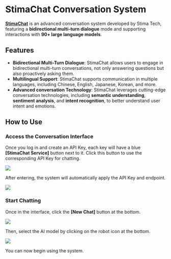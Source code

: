 # StimaChat Conversation System

**[StimaChat](https://chat.stima.tech)** is an advanced conversation system developed by Stima Tech, featuring a **bidirectional multi-turn dialogue** mode and supporting interactions with **90+ large language models**.

## Features

- **Bidirectional Multi-Turn Dialogue**: StimaChat allows users to engage in bidirectional multi-turn conversations, not only answering questions but also proactively asking them.
- **Multilingual Support**: StimaChat supports communication in multiple languages, including Chinese, English, Japanese, Korean, and more.
- **Advanced conversation Technology**: StimaChat leverages cutting-edge conversation technologies, including **semantic understanding**, **sentiment analysis**, and **intent recognition**, to better understand user intent and emotions.

## How to Use

### Access the Conversation Interface

Once you log in and create an API Key, each key will have a blue **[StimaChat Service]** button next to it. Click this button to use the corresponding API Key for chatting.

![](../static/img/stimachat_1.png)

After entering, the system will automatically apply the API Key and endpoint.

![](../static/img/stimachat_2.png)

### Start Chatting

Once in the interface, click the **[New Chat]** button at the bottom.

![](../static/img/stimachat_3.png)

Then, select the AI model by clicking on the robot icon at the bottom.

![](../static/img/stimachat_4.png)


You can now begin using the system.
